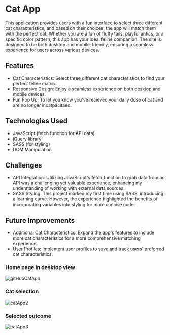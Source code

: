 # Cat App
This application provides users with a fun interface to select three different cat characteristics, and based on their choices, the app will match them with the perfect cat. Whether you are a fan of fluffy tails, playful antics, or a specific color pattern, this app has your ideal feline companion. The site is designed to be both desktop and mobile-friendly, ensuring a seamless experience for users across various devices.

## Features
- Cat Characteristics: Select three different cat characteristics to find your perfect feline match.
- Responsive Design: Enjoy a seamless experience on both desktop and mobile devices.
- Fun Pop Up: To let you know you've recieved your daily dose of cat and are no longer incatpacitaed.

## Technologies Used
- JavaScript (fetch function for API data)
- jQuery library
- SASS (for styling)
- DOM Manipulation

## Challenges 
- API Integration: Utilizing JavaScript's fetch function to grab data from an API was a challenging yet valuable experience, enhancing my understanding of working with external data sources.
- SASS Styling: This project marked my first time using SASS, introducing a learning curve. However, the experience highlighted the benefits of incorporating variables into styling for more concise code.

## Future Improvements 
- Additional Cat Characteristics: Expand the app's features to include more cat characteristics for a more comprehensive matching experience.
- User Profiles: Implement user profiles to save and track users' preferred cat characteristics.

### Home page in desktop view
![gitHubCatApp](https://user-images.githubusercontent.com/97525044/218125131-806dc317-f504-4d01-bcb6-36a634ec4cce.png)

### Cat selection
![catApp2](https://user-images.githubusercontent.com/97525044/218125665-743b9828-320a-49ba-8db4-db1b45e1531b.png)

### Selected outcome 
![catApp3](https://user-images.githubusercontent.com/97525044/218125864-763600ea-fc05-483e-b63f-c5fc7739c49d.png)
